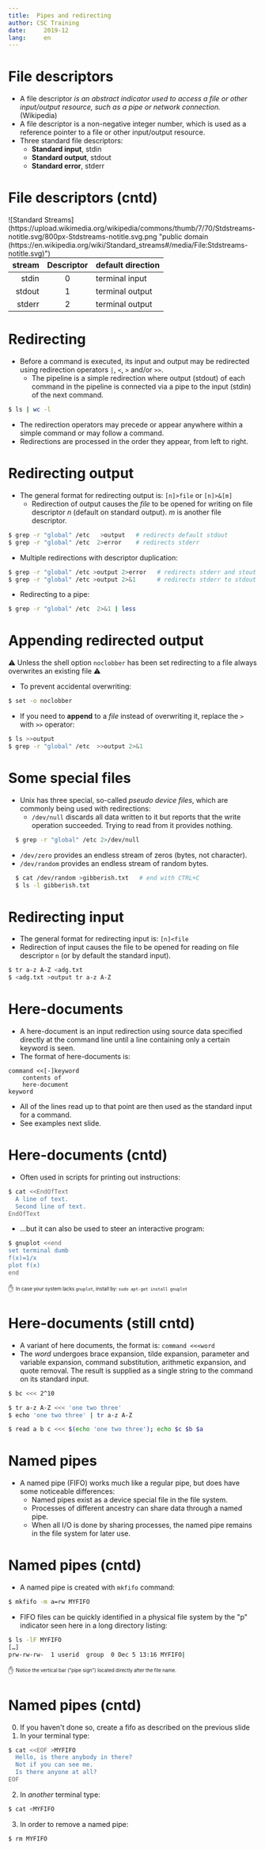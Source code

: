 ```yaml
---
title:	Pipes and redirecting
author:	CSC Training
date:	  2019-12
lang:	  en
---
```



# File descriptors

- A file descriptor _is an abstract indicator used to access a file or other input/output resource, such as a pipe or network connection._ (Wikipedia)
- A file descriptor is a non-negative integer number, which is used as a reference pointer to a file or other input/output resource.
- Three standard file descriptors:
    - **Standard input**, stdin
    - **Standard output**, stdout
    - **Standard error**, stderr


# File descriptors (cntd)

<div style="float:right"> ![Standard Streams](https://upload.wikimedia.org/wikipedia/commons/thumb/7/70/Stdstreams-notitle.svg/800px-Stdstreams-notitle.svg.png "public domain (https://en.wikipedia.org/wiki/Standard_streams#/media/File:Stdstreams-notitle.svg)")</div>

| stream | Descriptor | default direction |
| ------:|:----------:|:------------------|
| stdin  | 0          | terminal input    |
| stdout | 1          | terminal output   |
| stderr | 2          | terminal output   |


# Redirecting

- Before a command is executed, its input and output may be redirected using redirection operators `|`, `<`, `>` and/or `>>`.
  - The pipeline is a simple redirection where output (stdout) of each command in the pipeline is connected via a pipe to the input (stdin) of the next command.

```bash
$ ls | wc -l
```

- The redirection operators may precede or appear anywhere within a simple command or may follow a command.
- Redirections are processed in the order they appear, from left to right.


# Redirecting output

- The general format for redirecting output is: `[n]>file` or `[n]>&[m]`
  - Redirection of output causes the _file_ to be opened for writing on file descriptor _n_ (default on standard output). _m_ is another file descriptor.

```bash
$ grep -r "global" /etc   >output   # redirects default stdout
$ grep -r "global" /etc  2>error    # redirects stderr
```

- Multiple redirections with descriptor duplication:

```bash
$ grep -r "global" /etc >output 2>error   # redirects stderr and stout to separate files
$ grep -r "global" /etc >output 2>&1      # redirects stderr to stdout to file
```

- Redirecting to a pipe:

```bash
$ grep -r "global" /etc  2>&1 | less
```


# Appending redirected output

&#9888; Unless the shell option `noclobber` has been set redirecting to a file always overwrites an existing file &#9888;

- To prevent accidental overwriting:

```bash
$ set -o noclobber
```

- If you need to **append** to a _file_ instead of overwriting it, replace the `>` with `>>` operator:

```bash
$ ls >>output
$ grep -r "global" /etc  >>output 2>&1
```


# Some special files

- Unix has three special, so-called _pseudo device files_, which are commonly being used with redirections:
  - `/dev/null` discards all data written to it but reports that the write operation succeeded. Trying to read from it provides nothing.

```bash
  $ grep -r "global" /etc 2>/dev/null
```

  - `/dev/zero` provides an endless stream of zeros (bytes, not character).
  - `/dev/random` provides an endless stream of random bytes.

```bash
  $ cat /dev/random >gibberish.txt   # end with CTRL+C
  $ ls -l gibberish.txt
```


# Redirecting input

- The general format for redirecting input is: `[n]<file`
- Redirection of input causes the file to be opened for reading on file descriptor `n` (or by default the standard input).

```bash
$ tr a-z A-Z <adg.txt
$ <adg.txt >output tr a-z A-Z
```


# Here-documents

- A here-document is an input redirection using source data specified directly at the command line until a line containing only a certain keyword is seen.
- The format of here-documents is:

```
command <<[-]keyword
    contents of
    here-document
keyword
```

- All of the lines read up to that point are then used as the standard input for a command.
- See examples next slide.

# Here-documents (cntd)

- Often used in scripts for printing out instructions:

```bash
$ cat <<EndOfText
  A line of text.
  Second line of text.
EndOfText
```

- …but it can also be used to steer an interactive program:

```bash
$ gnuplot <<end
set terminal dumb
f(x)=1/x
plot f(x)
end
```

&#9995; <sub><sup>In case your system lacks `gnuplot`, install by: `sudo apt-get install gnuplot`</sup></sub>


# Here-documents (still cntd)

- A variant of here documents, the format is: `command <<<word`
- The _word_ undergoes brace expansion, tilde expansion, parameter and variable expansion, command substitution, arithmetic expansion, and quote removal. The result is supplied as a single string to the command on its standard input.

```bash
$ bc <<< 2^10
```

```bash
$ tr a-z A-Z <<< 'one two three'
$ echo 'one two three' | tr a-z A-Z
```

```bash
$ read a b c <<< $(echo 'one two three'); echo $c $b $a
```

# Named pipes

- A named pipe (FIFO) works much like a regular pipe, but does have some noticeable differences:
  - Named pipes exist as a device special file in the file system.
  - Processes of different ancestry can share data through a named pipe.
  - When all I/O is done by sharing processes, the named pipe remains in the file system for later use.


# Named pipes (cntd)

- A named pipe is created with `mkfifo` command:

```bash
$ mkfifo -m a=rw MYFIFO
```

- FIFO files can be quickly identified in a physical file system by the "p" indicator seen here in a long directory listing:

```bash
$ ls -lF MYFIFO
[…]
prw-rw-rw-  1 userid  group  0 Dec 5 13:16 MYFIFO|
```

&#9995; <sub><sup>Notice the vertical bar ("pipe sign") located directly after the file name.</sup></sub>


# Named pipes (cntd)

0. If you haven't done so, create a fifo as described on the previous slide
1. In your terminal type:

```bash
$ cat <<EOF >MYFIFO
  Hello, is there anybody in there?
  Not if you can see me.
  Is there anyone at all?
EOF
```

2. In *another* terminal type:

```bash
$ cat <MYFIFO
```

3. In order to remove a named pipe:

```bash
$ rm MYFIFO
```
